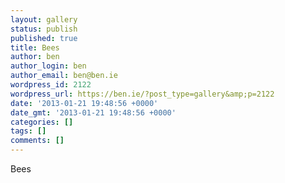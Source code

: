 ```yaml
---
layout: gallery
status: publish
published: true
title: Bees
author: ben
author_login: ben
author_email: ben@ben.ie
wordpress_id: 2122
wordpress_url: https://ben.ie/?post_type=gallery&amp;p=2122
date: '2013-01-21 19:48:56 +0000'
date_gmt: '2013-01-21 19:48:56 +0000'
categories: []
tags: []
comments: []
---
```

<p>Bees</p>
